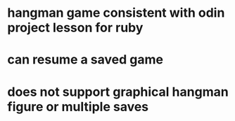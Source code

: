 # hangman game consistent with odin project lesson for ruby
# can resume a saved game
# does not support graphical hangman figure or multiple saves